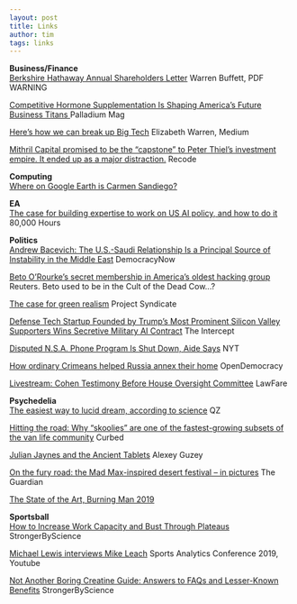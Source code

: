 ```yaml
---
layout: post
title: Links
author: tim
tags: links
---
```


**Business/Finance**  
[Berkshire Hathaway Annual Shareholders Letter](http://www.berkshirehathaway.com/letters/2018ltr.pdf) Warren Buffett, PDF WARNING  

[Competitive Hormone Supplementation Is Shaping America’s Future Business Titans ](https://palladiummag.com/2019/01/01/competitive-hormone-supplementation-is-shaping-americas-future-business-titans/) Palladium Mag  

[Here’s how we can break up Big Tech](https://medium.com/@teamwarren/heres-how-we-can-break-up-big-tech-9ad9e0da324c) Elizabeth Warren, Medium  

[Mithril Capital promised to be the “capstone” to Peter Thiel’s investment empire. It ended up as a major distraction.](https://www.recode.net/2019/2/18/18217681/peter-thiel-venture-fund-ajay-royan-mithril-capital-drama-disarray) Recode  

**Computing**  
[Where on Google Earth is Carmen Sandiego?](https://earth.google.com/web/@17.90693717,-12.41937117,-34606.55899502a,57359668.97d,35y,0.00004064h,18.19296234t,0r/data=CjwSOhIgYmU3N2ZmYzU0MTc1MTFlOGFlOGZkMzdkYTU5MmE0MmEiFnNwbC14LXgteC1zcGxhc2hzY3JlZW4?utm_source=referral&utm_campaign=tactilepromo&utm_term=carmen1)  

**EA**  
[The case for building expertise to work on US AI policy, and how to do it](https://80000hours.org/articles/us-ai-policy/) 80,000 Hours  

**Politics**  
[Andrew Bacevich: The U.S.-Saudi Relationship Is a Principal Source of Instability in the Middle East](https://www.democracynow.org/2019/3/7/andrew_bacevich_the_us_saudi_relationship) DemocracyNow   

[Beto O’Rourke’s secret membership in America’s oldest hacking group](https://www.reuters.com/investigates/special-report/usa-politics-beto-orourke/) Reuters. Beto used to be in the Cult of the Dead Cow...?   

[The case for green realism](http://bruegel.org/2019/03/the-case-for-green-realism/) Project Syndicate  

[Defense Tech Startup Founded by Trump’s Most Prominent Silicon Valley Supporters Wins Secretive Military AI Contract](https://theintercept.com/2019/03/09/anduril-industries-project-maven-palmer-luckey/) The Intercept  

[Disputed N.S.A. Phone Program Is Shut Down, Aide Says](https://www.nytimes.com/2019/03/04/us/politics/nsa-phone-records-program-shut-down.html) NYT  

[How ordinary Crimeans helped Russia annex their home](https://www.opendemocracy.net/en/odr/how-ordinary-crimeas-helped-russia-annex-their-home/) OpenDemocracy  

[Livestream: Cohen Testimony Before House Oversight Committee](https://www.lawfareblog.com/livestream-cohen-testimony-house-oversight-committee) LawFare  

**Psychedelia**  
[The easiest way to lucid dream, according to science](https://qz.com/1287115/the-easiest-way-to-lucid-dream-according-to-science/) QZ  

[Hitting the road: Why “skoolies” are one of the fastest-growing subsets of the van life community](https://www.curbed.com/2019/3/6/18246221/camper-conversion-skoolie-vanlife-tiny-house) Curbed  

[Julian Jaynes and the Ancient Tablets](https://guzey.com/personal/writing/jaynes/) Alexey Guzey  

[On the fury road: the Mad Max-inspired desert festival – in pictures](https://www.theguardian.com/artanddesign/2019/mar/12/wasteland-weekend-mad-max-post-apocalyptic-festival-photographs) The Guardian  

[The State of the Art, Burning Man 2019](https://www.trippingly.net/burning-man-musings/2019-art-projects)  

**Sportsball**  
[How to Increase Work Capacity and Bust Through Plateaus](https://www.strongerbyscience.com/increasing-work-capacity/) StrongerByScience  

[Michael Lewis interviews Mike Leach](https://www.youtube.com/watch?v=DU2YDfkkXRo&feature=player_embedded) Sports Analytics Conference 2019, Youtube  

[Not Another Boring Creatine Guide: Answers to FAQs and Lesser-Known Benefits](https://www.strongerbyscience.com/creatine/) StrongerByScience   